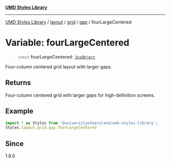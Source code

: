 [**UMD Styles Library**](../../../../../../README.md)

***

[UMD Styles Library](../../../../../../README.md) / [layout](../../../../../README.md) / [grid](../../../README.md) / [gap](../README.md) / fourLargeCentered

# Variable: fourLargeCentered

> `const` **fourLargeCentered**: [`JssObject`](../../../../../../utilities/namespaces/transform/type-aliases/JssObject.md)

Four-column centered grid layout with larger gaps.

## Returns

Four-column centered grid with larger gaps for high-definition screens.

## Example

```typescript
import * as Styles from '@universityofmaryland/web-styles-library';
Styles.layout.grid.gap.fourLargeCentered
```

## Since

1.8.0
